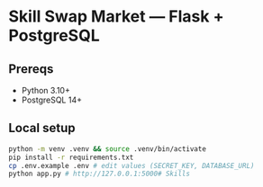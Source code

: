 # Skill Swap Market — Flask + PostgreSQL


## Prereqs
- Python 3.10+
- PostgreSQL 14+


## Local setup
```bash
python -m venv .venv && source .venv/bin/activate
pip install -r requirements.txt
cp .env.example .env # edit values (SECRET_KEY, DATABASE_URL)
python app.py # http://127.0.0.1:5000#   S k i l l s  
 